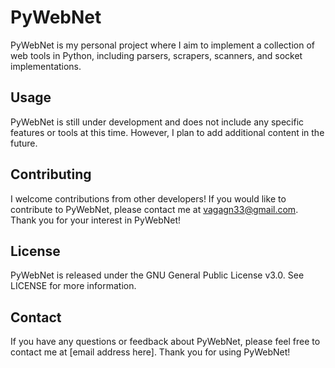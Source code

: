 # PyWebNet

PyWebNet is my personal project where I aim to implement a collection of web tools in Python, including parsers, scrapers, scanners, and socket implementations. 

## Usage

PyWebNet is still under development and does not include any specific features or tools at this time. However, I plan to add additional content in the future.

## Contributing

I welcome contributions from other developers! If you would like to contribute to PyWebNet, please contact me at [vagagn33@gmail.com](vagagn33@gmail.com). Thank you for your interest in PyWebNet!
 
## License

PyWebNet is released under the GNU General Public License v3.0. See LICENSE for more information.

## Contact

If you have any questions or feedback about PyWebNet, please feel free to contact me at [email address here]. Thank you for using PyWebNet!

